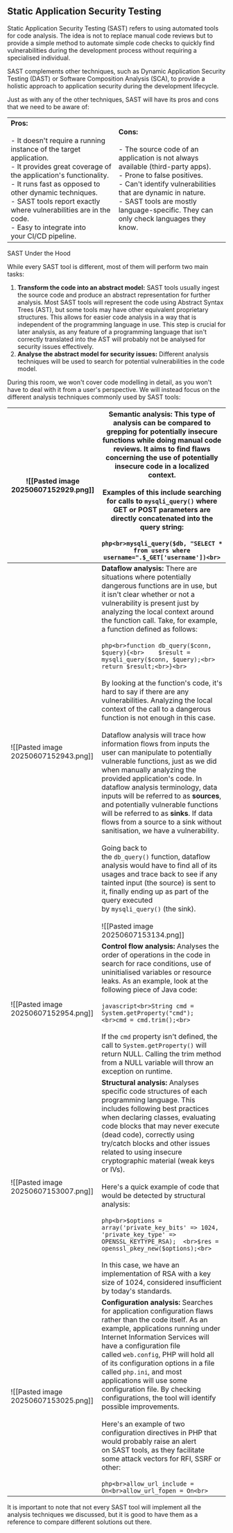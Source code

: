 ## Static Application Security Testing

Static Application Security Testing (SAST) refers to using automated tools for code analysis. The idea is not to replace manual code reviews but to provide a simple method to automate simple code checks to quickly find vulnerabilities during the development process without requiring a specialised individual.

SAST complements other techniques, such as Dynamic Application Security Testing (DAST) or Software Composition Analysis (SCA), to provide a holistic approach to application security during the development lifecycle.

Just as with any of the other techniques, SAST will have its pros and cons that we need to be aware of:

|                                                                                                                                                                                                                                                                                                                                            |                                                                                                                                                                                                                                                                                        |
| ------------------------------------------------------------------------------------------------------------------------------------------------------------------------------------------------------------------------------------------------------------------------------------------------------------------------------------------ | -------------------------------------------------------------------------------------------------------------------------------------------------------------------------------------------------------------------------------------------------------------------------------------- |
| **Pros:**<br><br>- It doesn't require a running instance of the target application.  <br>- It provides great coverage of the application's functionality.<br>- It runs fast as opposed to other dynamic techniques.<br>- SAST tools report exactly where vulnerabilities are in the code.<br>- Easy to integrate into your CI/CD pipeline. | **Cons:**<br><br>- The source code of an application is not always available (third-party apps).<br>- Prone to false positives.<br>- Can't identify vulnerabilities that are dynamic in nature.<br>- SAST tools are mostly language-specific. They can only check languages they know. |

SAST Under the Hood

While every SAST tool is different, most of them will perform two main tasks:

1. **Transform the code into an abstract model:** SAST tools usually ingest the source code and produce an abstract representation for further analysis. Most SAST tools will represent the code using Abstract Syntax Trees (AST), but some tools may have other equivalent proprietary structures. This allows for easier code analysis in a way that is independent of the programming language in use. This step is crucial for later analysis, as any feature of a programming language that isn't correctly translated into the AST will probably not be analysed for security issues effectively.
2. **Analyse the abstract model for security issues:** Different analysis techniques will be used to search for potential vulnerabilities in the code model.

During this room, we won't cover code modelling in detail, as you won't have to deal with it from a user's perspective. We will instead focus on the different analysis techniques commonly used by SAST tools:

| ![[Pasted image 20250607152929.png]] | **Semantic analysis:** This type of analysis can be compared to grepping for potentially insecure functions while doing manual code reviews. It aims to find flaws concerning the use of potentially insecure code in a localized context.<br><br>Examples of this include searching for calls to `mysqli_query()` where GET or POST parameters are directly concatenated into the query string:<br><br>```php<br>mysqli_query($db, "SELECT * from users where username=".$_GET['username'])<br>```<br>                                                                                                                                                                                                                                                                                                                                                                                                                                                                                                                                                                                                                                                                                                                                                                                                                                                                      |
| ------------------------------------ | ---------------------------------------------------------------------------------------------------------------------------------------------------------------------------------------------------------------------------------------------------------------------------------------------------------------------------------------------------------------------------------------------------------------------------------------------------------------------------------------------------------------------------------------------------------------------------------------------------------------------------------------------------------------------------------------------------------------------------------------------------------------------------------------------------------------------------------------------------------------------------------------------------------------------------------------------------------------------------------------------------------------------------------------------------------------------------------------------------------------------------------------------------------------------------------------------------------------------------------------------------------------------------------------------------------------------------------------------------------------------------- |
| ![[Pasted image 20250607152943.png]] | **Dataflow analysis:** There are situations where potentially dangerous functions are in use, but it isn't clear whether or not a vulnerability is present just by analyzing the local context around the function call. Take, for example, a function defined as follows:<br><br>```php<br>function db_query($conn, $query){<br>    $result = mysqli_query($conn, $query);<br>    return $result;<br>}<br>```<br><br>By looking at the function's code, it's hard to say if there are any vulnerabilities. Analyzing the local context of the call to a dangerous function is not enough in this case.<br><br>Dataflow analysis will trace how information flows from inputs the user can manipulate to potentially vulnerable functions, just as we did when manually analyzing the provided application's code. In dataflow analysis terminology, data inputs will be referred to as **sources**, and potentially vulnerable functions will be referred to as **sinks**. If data flows from a source to a sink without sanitisation, we have a vulnerability.  <br><br>Going back to the `db_query()` function, dataflow analysis would have to find all of its usages and trace back to see if any tainted input (the source) is sent to it, finally ending up as part of the query executed by `mysqli_query()` (the sink).<br><br>![[Pasted image 20250607153134.png]] |
| ![[Pasted image 20250607152954.png]] | **Control flow analysis:** Analyses the order of operations in the code in search for race conditions, use of uninitialised variables or resource leaks. As an example, look at the following piece of Java code:<br><br>```javascript<br>String cmd = System.getProperty("cmd");  <br>cmd = cmd.trim();<br>```<br><br>If the `cmd` property isn't defined, the call to `System.getProperty()` will return NULL. Calling the trim method from a NULL variable will throw an exception on runtime.                                                                                                                                                                                                                                                                                                                                                                                                                                                                                                                                                                                                                                                                                                                                                                                                                                                                            |
| ![[Pasted image 20250607153007.png]] | **Structural analysis:** Analyses specific code structures of each programming language. This includes following best practices when declaring classes, evaluating code blocks that may never execute (dead code), correctly using try/catch blocks and other issues related to using insecure cryptographic material (weak keys or IVs).<br><br>Here's a quick example of code that would be detected by structural analysis:<br><br>```php<br>$options = array('private_key_bits' => 1024, 'private_key_type' => OPENSSL_KEYTYPE_RSA);  <br>$res = openssl_pkey_new($options);<br>```<br><br>In this case, we have an implementation of RSA with a key size of 1024, considered insufficient by today's standards.                                                                                                                                                                                                                                                                                                                                                                                                                                                                                                                                                                                                                                                         |
| ![[Pasted image 20250607153025.png]] | **Configuration analysis:** Searches for application configuration flaws rather than the code itself. As an example, applications running under Internet Information Services will have a configuration file called `web.config`, PHP will hold all of its configuration options in a file called `php.ini`, and most applications will use some configuration file. By checking configurations, the tool will identify possible improvements.<br><br>Here's an example of two configuration directives in PHP that would probably raise an alert on SAST tools, as they facilitate some attack vectors for RFI, SSRF or other:<br><br>```php<br>allow_url_include = On<br>allow_url_fopen = On<br>```                                                                                                                                                                                                                                                                                                                                                                                                                                                                                                                                                                                                                                                                       |

It is important to note that not every SAST tool will implement all the analysis techniques we discussed, but it is good to have them as a reference to compare different solutions out there.
